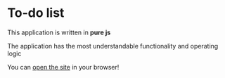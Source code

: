 # To-do list

This application is written in **pure js**

The application has the most understandable functionality and operating logic

You can [open the site](https://danilasankin.github.io/TO_DO-list/) in your browser!
